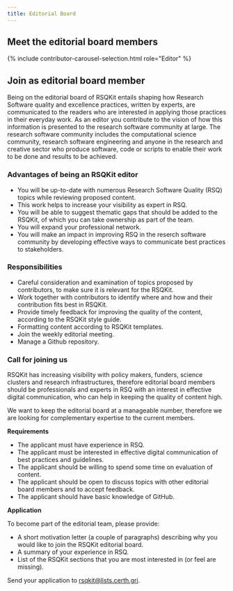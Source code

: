 ```yaml
---
title: Editorial Board
---
```


## Meet the editorial board members

{% include contributor-carousel-selection.html role="Editor" %}

## Join as editorial board member

Being on the editorial board of RSQKit entails shaping how Research Software quality and excellence practices, written by experts, are communicated to the readers who are interested in applying those practices in their everyday work. As an editor you contribute to the vision of how this information is presented to the research software community at large. The research software community includes the computational science community, research software engineering and anyone in the research and creative sector who produce software, code or scripts to enable their work to be done and results to be achieved. 

### Advantages of being an RSQKit editor

* You will be up-to-date with numerous Research Software Quality (RSQ) topics while reviewing proposed content.
* This work helps to increase your visibility as expert in RSQ.
* You will be able to suggest thematic gaps that should be added to the RSQKit, of which you can take ownership as part of the team.
* You will expand your professional network.
* You will make an impact in improving RSQ in the reserch software community by developing effective ways to communicate best practices to stakeholders.

### Responsibilities

* Careful consideration and examination of topics proposed by contributors, to make sure it is relevant for the RSQKit.
* Work together with contributors to identify where and how and their contribution fits best in RSQKit.
* Provide timely feedback for improving the quality of the content, according to the RSQKit style guide.
* Formatting content according to RSQKit templates.
* Join the weekly editorial meeting.
* Manage a Github repository.

### Call for joining us

RSQKit has increasing visibility with policy makers, funders, science clusters and research infrastructures, therefore editorial board members should be professionals and experts in RSQ with an interest in effective digital communication, who can help in keeping the quality of content high.

We want to keep the editorial board at a manageable number, therefore we are looking for complementary expertise to the current members.

**Requirements**

* The applicant must have experience in RSQ.
* The applicant must be interested in effective digital communication of best practices and guidelines.
* The applicant should be willing to spend some time on evaluation of content.
* The applicant should be open to discuss topics with other editorial board members and to accept feedback.
* The applicant should have basic knowledge of GitHub.

**Application**

To become part of the editorial team, please provide:

* A short motivation letter (a couple of paragraphs) describing why you would like to join the RSQKit editorial board.
* A summary of your experience in RSQ.
* List of the RSQKit sections that you are most interested in (or feel are missing).

Send your application to rsqkit@lists.certh.gri.
